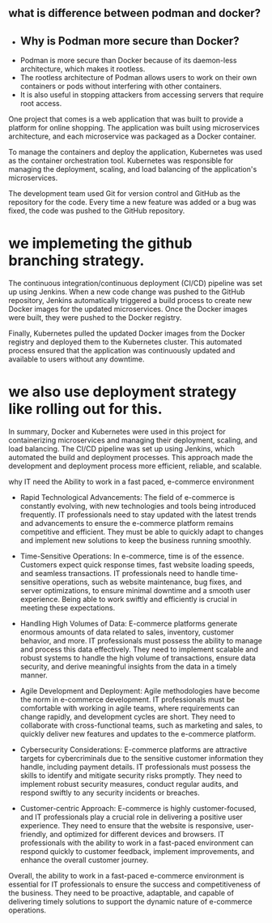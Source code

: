 ## what is difference between podman and docker?
- ## Why is Podman more secure than Docker?
- Podman is more secure than Docker because of its daemon-less architecture, which makes it rootless.
- The rootless architecture of Podman allows users to work on their own containers or pods without interfering with other containers.
- It is also useful in stopping attackers from accessing servers that require root access.

One project that comes  is a web application that was built to provide a platform for online shopping. The application was built using microservices architecture, and each microservice was packaged as a Docker container.

To manage the containers and deploy the application, Kubernetes was used as the container orchestration tool. Kubernetes was responsible for managing the deployment, scaling, and load balancing of the application's microservices.

The development team used Git for version control and GitHub as the repository for the code. Every time a new feature was added or a bug was fixed, the code was pushed to the GitHub repository.  
# we implemeting the github branching strategy. 


The continuous integration/continuous deployment (CI/CD) pipeline was set up using Jenkins. When a new code change was pushed to the GitHub repository, Jenkins automatically triggered a build process to create new Docker images for the updated microservices. Once the Docker images were built, they were pushed to the Docker registry.

Finally, Kubernetes pulled the updated Docker images from the Docker registry and deployed them to the Kubernetes cluster. This automated process ensured that the application was continuously updated and available to users without any downtime.
# we also use deployment strategy like rolling out for this.

In summary, Docker and Kubernetes were used in this project for containerizing microservices and managing their deployment, scaling, and load balancing. The CI/CD pipeline was set up using Jenkins, which automated the build and deployment processes. This approach made the development and deployment process more efficient, reliable, and scalable.

why IT need the Ability to work in a fast paced, e-commerce environment
- Rapid Technological Advancements: The field of e-commerce is constantly evolving, with new technologies and tools being introduced frequently. IT professionals need to stay updated with the latest trends and advancements to ensure the e-commerce platform remains competitive and efficient. They must be able to quickly adapt to changes and implement new solutions to keep the business running smoothly.

- Time-Sensitive Operations: In e-commerce, time is of the essence. Customers expect quick response times, fast website loading speeds, and seamless transactions. IT professionals need to handle time-sensitive operations, such as website maintenance, bug fixes, and server optimizations, to ensure minimal downtime and a smooth user experience. Being able to work swiftly and efficiently is crucial in meeting these expectations.

- Handling High Volumes of Data: E-commerce platforms generate enormous amounts of data related to sales, inventory, customer behavior, and more. IT professionals must possess the ability to manage and process this data effectively. They need to implement scalable and robust systems to handle the high volume of transactions, ensure data security, and derive meaningful insights from the data in a timely manner.

- Agile Development and Deployment: Agile methodologies have become the norm in e-commerce development. IT professionals must be comfortable with working in agile teams, where requirements can change rapidly, and development cycles are short. They need to collaborate with cross-functional teams, such as marketing and sales, to quickly deliver new features and updates to the e-commerce platform.

- Cybersecurity Considerations: E-commerce platforms are attractive targets for cybercriminals due to the sensitive customer information they handle, including payment details. IT professionals must possess the skills to identify and mitigate security risks promptly. They need to implement robust security measures, conduct regular audits, and respond swiftly to any security incidents or breaches.

- Customer-centric Approach: E-commerce is highly customer-focused, and IT professionals play a crucial role in delivering a positive user experience. They need to ensure that the website is responsive, user-friendly, and optimized for different devices and browsers. IT professionals with the ability to work in a fast-paced environment can respond quickly to customer feedback, implement improvements, and enhance the overall customer journey.

Overall, the ability to work in a fast-paced e-commerce environment is essential for IT professionals to ensure the success and competitiveness of the business. They need to be proactive, adaptable, and capable of delivering timely solutions to support the dynamic nature of e-commerce operations.

